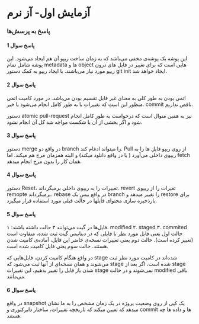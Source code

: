 # آزمایش اول- آز نرم

### پاسخ به پرسش‌ها

#### پاسخ سوال 1

این پوشه یک پوشه‌ی مخفی می‌باشد که به زمان ساخت ریپو آن هم ایجاد می‌شود.
این پوشه شامل تمام metadata ها و object هایی است که برای تغییر در فایل های درون ریپو مورد نیاز می‌باشند.
با ایجاد ریپو به کمک دستور git init ایجاد خواهد شد.

#### پاسخ سوال 2

اتمی بودن به طور کلی به معنای غیر قابل تقسیم بودن می‌باشد. در مورد کامیت اتمی منظور این است که تغییرات یا به طور کامل انجام می‌شود یا خیر. commit ناقص نداریم.

دستور atomic pull-request نیز به همین منوال است که درخواست به طور کامل انجام شود و اگر بخشی از آن با شکست مواجه شد کل آن انجام نشود.

#### پاسخ سوال 3

دستور merge در واقع دو branch را میتواند ادغام کند. Pull از روی ریپو فایل ها را به ریپوی داخلی می‌آورد ( یا در واقع دانلود میکند) و البته همزمان مرج هم میکند. اما fetch همان کار را بدون مرج انجام میدهد.

#### پاسخ سوال 4

دستور Reset، تغییرات را به ریپوی داخلی برمیگرداند. revert تغیرات را از ریپوی remopte برمیگرداند. rebase در واقع بیس یک branch را تغییر میدهد و restore برای بازذخیره سازی محتوای فایلها در حالت قبلی مورد استفاده قرار میگیرد.

#### پاسخ سوال 5

فایل‌ها در گیت می‌توانند ۳ حالت داشته باشند:
۱. modified
۲. staged
۳. commited
حالت اول یعنی فایل مورد نظر با فایلی که در دیتابیس گیت ثبت شده، متفاوت است (تغییر کرده است).
حالت دوم یعنی تغییرات نسخه‌ی حاضر این فایل، آماده‌ی کامیت شدن هستند.
حالت سوم یعنی فایل کامیت شده است.

در واقع هنگام کامیت کردن، فایل‌هایی که stage شده‌اند در کامیت مورد نظر ثبت می‌شوند و همان نسخه‌ای از آنها ثبت می‌شود که stage شده است، اگر بعد از stage شدن باز فایل را تغییر بدهیم، این تغییرات stage نمی‌شوند و در حالت modified باقی می‌مانند.

#### پاسخ سوال 6

در واقع snapshot یک کپی از روی وضعیت پروژه در یک زمان مشخص را به ما نشان میدهد که تعیین میکند که تاریخچه تغییرات، ساختار دایرکتوری و commit ها و داده ها چه هستند.

